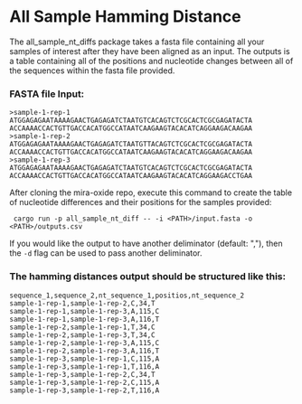 # All Sample Hamming Distance

The all_sample_nt_diffs package takes a fasta file containing all your samples of interest after they have been aligned as an input. The outputs is a table containing all of the positions and nucleotide changes between all of the sequences within the fasta file provided. 

### FASTA file Input:

```
>sample-1-rep-1
ATGGAGAGAATAAAAGAACTGAGAGATCTAATGTCACAGTCTCGCACTCGCGAGATACTA
ACCAAAACCACTGTTGACCACATGGCCATAATCAAGAAGTACACATCAGGAAGACAAGAA
>sample-1-rep-2
ATGGAGAGAATAAAAGAACTGAGAGATCTAATGTTACAGTCTCGCACTCGCGAGATACTA
ACCAAAACCACTGTTGACCACATGGCCATAATCAAGAAGTACACATCAGGAAGACAAGAA
>sample-1-rep-3
ATGGAGAGAATAAAAGAACTGAGAGATCTAATGTCACAGTCTCGCACTCGCGAGATACTA
ACCAAAACCACTGTTGACCACATGGCCATAATCAAGAAGTACACATCAGGAAGACCTGAA
```

After cloning the mira-oxide repo, execute this command to create the table of nucleotide differences and their positions for the samples provided:

```
 cargo run -p all_sample_nt_diff -- -i <PATH>/input.fasta -o <PATH>/outputs.csv
```

If you would like the output to have another deliminator (default: ","), then the `-d` flag can be used to pass another deliminator.

### The hamming distances output should be structured like this:

```
sequence_1,sequence_2,nt_sequence_1,positios,nt_sequence_2
sample-1-rep-1,sample-1-rep-2,C,34,T
sample-1-rep-1,sample-1-rep-3,A,115,C
sample-1-rep-1,sample-1-rep-3,A,116,T
sample-1-rep-2,sample-1-rep-1,T,34,C
sample-1-rep-2,sample-1-rep-3,T,34,C
sample-1-rep-2,sample-1-rep-3,A,115,C
sample-1-rep-2,sample-1-rep-3,A,116,T
sample-1-rep-3,sample-1-rep-1,C,115,A
sample-1-rep-3,sample-1-rep-1,T,116,A
sample-1-rep-3,sample-1-rep-2,C,34,T
sample-1-rep-3,sample-1-rep-2,C,115,A
sample-1-rep-3,sample-1-rep-2,T,116,A
```